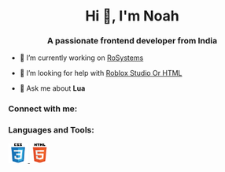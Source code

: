 <h1 align="center">Hi 👋, I'm Noah</h1>
<h3 align="center">A passionate frontend developer from India</h3>

- 🔭 I’m currently working on [RoSystems](https://github.com/luckysam-corporations/RoSystemsAPIs)

- 🤝 I’m looking for help with [Roblox Studio Or HTML](https://github.com/luckysam-corporations/RoSystemsAPIs)

- 💬 Ask me about **Lua**

<h3 align="left">Connect with me:</h3>
<p align="left">
</p>

<h3 align="left">Languages and Tools:</h3>
<p align="left"> <a href="https://www.w3schools.com/css/" target="_blank" rel="noreferrer"> <img src="https://raw.githubusercontent.com/devicons/devicon/master/icons/css3/css3-original-wordmark.svg" alt="css3" width="40" height="40"/> </a> <a href="https://www.w3.org/html/" target="_blank" rel="noreferrer"> <img src="https://raw.githubusercontent.com/devicons/devicon/master/icons/html5/html5-original-wordmark.svg" alt="html5" width="40" height="40"/> </a> </p>
